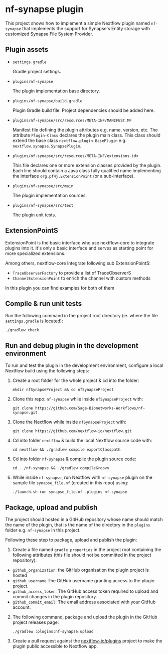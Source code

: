 # nf-synapse plugin 
 
This project shows how to implement a simple Nextflow plugin named `nf-synapse` that implements the support for Synapse's Entity storage with customized Synapse File System Provider.

## Plugin assets 
                    
- `settings.gradle`
    
    Gradle project settings. 

- `plugins/nf-synapse`
    
    The plugin implementation base directory.

- `plugins/nf-synapse/build.gradle` 
    
    Plugin Gradle build file. Project dependencies should be added here.

- `plugins/nf-synapse/src/resources/META-INF/MANIFEST.MF` 
    
    Manifest file defining the plugin attributes e.g. name, version, etc.
    The attribute `Plugin-Class` declares the plugin main class. This class 
    should extend the base class `nextflow.plugin.BasePlugin` e.g. 
    `nextflow.synapse.SynapsePlugin`.

- `plugins/nf-synapse/src/resources/META-INF/extensions.idx`
    
    This file declares one or more extension classes provided by the plugin. 
    Each line should contain a Java class fully qualified name implementing 
    the interface `org.pf4j.ExtensionPoint` (or a sub-interface).

- `plugins/nf-synapse/src/main` 

    The plugin implementation sources.

- `plugins/nf-synapse/src/test` 
                             
    The plugin unit tests. 

## ExtensionPointS

ExtensionPoint is the basic interface who use nextflow-core to integrate plugins into it.
It's only a basic interface and serves as starting point for more specialized extensions. 

Among others, nextflow-core integrate following sub ExtensionPointS:

- `TraceObserverFactory` to provide a list of TraceObserverS 
- `ChannelExtensionPoint` to enrich the channel with custom methods

In this plugin you can find examples for both of them

## Compile & run unit tests 

Run the following command in the project root directory (ie. where the file `settings.gradle` is located):

    ./gradlew check

## Run and debug plugin in the development environment

To run and test the plugin in the development environment, configure a local Nextflow build 
using the following steps:
1. Create a root folder for the whole project & cd into the folder:
    ````
    mkdir nfSynapseProject && cd nfSynapseProject
    ````
2. Clone this repo: `nf-synapse` while inside `nfSynapseProject` with:
    ````
    git clone https://github.com/Sage-Bionetworks-Workflows/nf-synapse.git
    ````
3. Clone the Nextflow while inside `nfSynapseProject` with:
    ````
    git clone https://github.com/nextflow-io/nextflow.git
    ````
4. Cd into folder `nextflow` & build the local Nextflow source code with:
    ```
    cd nextflow && ./gradlew compile exportClasspath
    ```
5. Cd into folder `nf-synapse` & compile the plugin source code:
    ```
    cd ../nf-synapse && ./gradlew compileGroovy
    ```
6. While inside `nf-synapse`, run Nextflow with `nf-synapse` plugin on the sample file `synapse_file.nf` (created in this repo) using:
    ```
    ./launch.sh run synapse_file.nf -plugins nf-synapse
    ```

## Package, upload and publish

The project should hosted in a GitHub repository whose name should match the name of the plugin,
that is the name of the directory in the `plugins` folder e.g. `nf-synapse` in this project.

Following these step to package, upload and publish the plugin:

1. Create a file named `gradle.properties` in the project root containing the following attributes
   (this file should not be committed in the project repository):

  * `github_organization`: the GitHub organisation the plugin project is hosted
  * `github_username` The GitHub username granting access to the plugin project.
  * `github_access_token`:  The GitHub access token required to upload and commit changes in the plugin repository.
  * `github_commit_email`:  The email address associated with your GitHub account.

2. The following command, package and upload the plugin in the GitHub project releases page:

    ```
    ./gradlew :plugins:nf-synapse:upload
    ```

3. Create a pull request against the [nextflow-io/plugins](https://github.com/nextflow-io/plugins/blob/main/plugins.json) 
  project to make the plugin public accessible to Nextflow app. 

